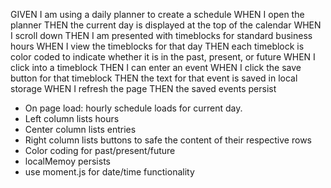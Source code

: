 GIVEN I am using a daily planner to create a schedule
WHEN I open the planner
THEN the current day is displayed at the top of the calendar
WHEN I scroll down
THEN I am presented with timeblocks for standard business hours
WHEN I view the timeblocks for that day
THEN each timeblock is color coded to indicate whether it is in the past, present, or future
WHEN I click into a timeblock
THEN I can enter an event
WHEN I click the save button for that timeblock
THEN the text for that event is saved in local storage
WHEN I refresh the page
THEN the saved events persist

* On page load: hourly schedule loads for current day.
* Left column lists hours
* Center column lists entries
* Right column lists buttons to safe the content of their respective rows
* Color coding for past/present/future
* localMemoy persists
* use moment.js for date/time functionality
